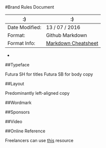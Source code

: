 
#Brand Rules Document

| :) | :) |
| --- | --- |
| Date Modified: | 13 / 07 / 2016 |
| Format: | Github Markdown |
| Format Info: | [Markdown Cheatsheet](https://github.com/adam-p/markdown-here/wiki/Markdown-Cheatsheet) |

-

##Typeface

Futura SH for titles
Futura SB for body copy

##Layout

Predominantly left-aligned copy

##Wordmark

##Sponsors

##Video

##Online Reference

Freelancers can use [this](http://www.barbican.org.uk/branding) resource
